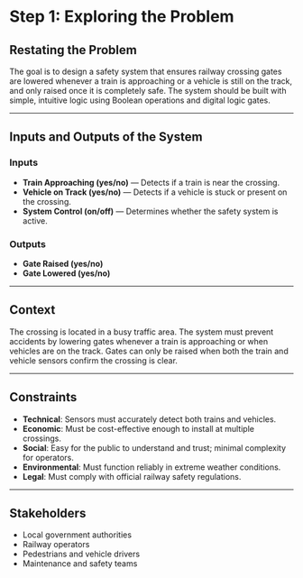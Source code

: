 # Step 1: Exploring the Problem

## Restating the Problem
The goal is to design a safety system that ensures railway crossing gates are lowered whenever a train is approaching or a vehicle is still on the track, and only raised once it is completely safe. The system should be built with simple, intuitive logic using Boolean operations and digital logic gates.

---

## Inputs and Outputs of the System

### Inputs
- **Train Approaching (yes/no)** — Detects if a train is near the crossing.  
- **Vehicle on Track (yes/no)** — Detects if a vehicle is stuck or present on the crossing.  
- **System Control (on/off)** — Determines whether the safety system is active.  

### Outputs
- **Gate Raised (yes/no)**  
- **Gate Lowered (yes/no)**  

---

## Context
The crossing is located in a busy traffic area. The system must prevent accidents by lowering gates whenever a train is approaching or when vehicles are on the track. Gates can only be raised when both the train and vehicle sensors confirm the crossing is clear.

---

## Constraints
- **Technical**: Sensors must accurately detect both trains and vehicles.  
- **Economic**: Must be cost-effective enough to install at multiple crossings.  
- **Social**: Easy for the public to understand and trust; minimal complexity for operators.  
- **Environmental**: Must function reliably in extreme weather conditions.  
- **Legal**: Must comply with official railway safety regulations.  

---

## Stakeholders
- Local government authorities  
- Railway operators  
- Pedestrians and vehicle drivers  
- Maintenance and safety teams  

